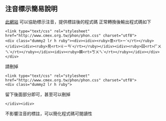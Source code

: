 ## 注音標示簡易說明
[此網站](<(https://www.cmex.org.tw/phon/)>) 可以協助標示注音，提供標註後的程式碼
正常轉換後輸出程式碼如下
```
<link type="text/css" rel="stylesheet" href="http://www.cmex.org.tw/phon/phon.css" charset="utf8">
<div class="dummy2 lr h ruby"><div><idiv><ruby>意<rt>ㄧˋ</rt></ruby></idiv><idiv><ruby>見<rt>ㄐㄧㄢˋ</rt></ruby></idiv><idiv><ruby>回<rt>ㄏㄨㄟˊ</rt></ruby></idiv><idiv><ruby>饋<rt>ㄎㄨㄟˋ</rt></ruby></idiv></div></div>
```
請刪掉
```
<link type="text/css" rel="stylesheet" href="http://www.cmex.org.tw/phon/phon.css" charset="utf8">
<div class="dummy2 lr h ruby">
```
留下後面部分即可，甚至可以刪掉
```
</idiv><idiv>
```
不影響注音的標註，可以簡化程式碼可閱讀性
